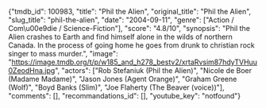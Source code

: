 {"tmdb_id": 100983, "title": "Phil the Alien", "original_title": "Phil the Alien", "slug_title": "phil-the-alien", "date": "2004-09-11", "genre": ["Action / Com\u00e9die / Science-Fiction"], "score": "4.8/10", "synopsis": "Phil the Alien crashes to Earth and find himself alone in the wilds of northern Canada. In the process of going home he goes from drunk to christian rock singer to mass murder.", "image": "https://image.tmdb.org/t/p/w185_and_h278_bestv2/xrtaRvsim87hdyTVHuu0ZeodHna.jpg", "actors": ["Rob Stefaniuk (Phil the Alien)", "Nicole de Boer (Madame Madame)", "Jason Jones (Agent Orange)", "Graham Greene (Wolf)", "Boyd Banks (Slim)", "Joe Flaherty (The Beaver (voice))"], "comments": [], "recommandations_id": [], "youtube_key": "notfound"}